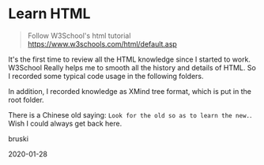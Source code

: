 # Learn HTML

> Follow W3School's html tutorial https://www.w3schools.com/html/default.asp

It's the first time to review all the HTML knowledge since I started to work. W3School Really helps me to smooth all the history and details of HTML. So I recorded some typical code usage in the following folders.

In addition, I recorded knowledge as XMind tree format, which is put in the root folder.

There is a Chinese old saying: `Look for the old so as to learn the new.`. Wish I could always get back here.

bruski

2020-01-28